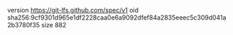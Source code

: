 version https://git-lfs.github.com/spec/v1
oid sha256:9cf9301d965e1df2228caa0e6a9092dfef84a2835eeec5c309d041a2b3780f35
size 882
